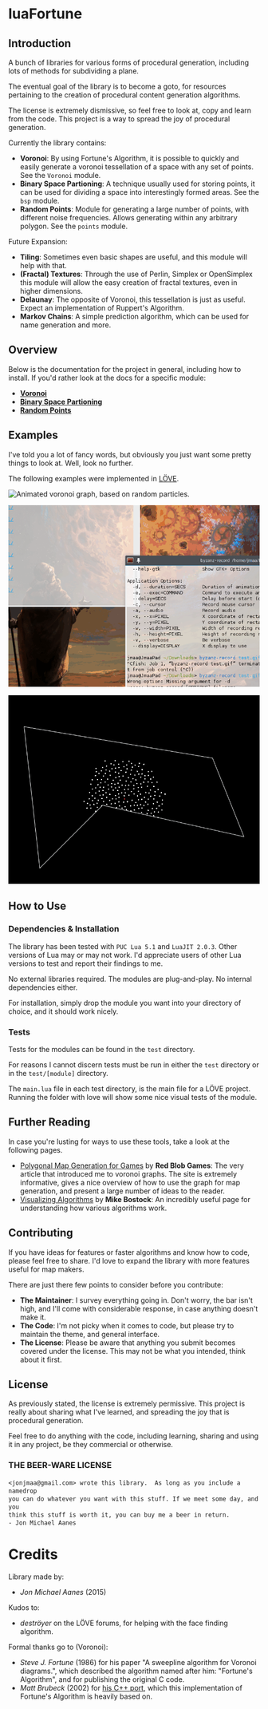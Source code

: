 # luaFortune ###################################################################

## Introduction ################################################################

A bunch of libraries for various forms of procedural generation, including lots
of methods for subdividing a plane.

The eventual goal of the library is to become a goto, for resources pertaining
to the creation of procedural content generation algorithms.

The license is extremely dismissive, so feel free to look at, copy and learn
from the code. This project is a way to spread the joy of procedural generation.

Currently the library contains:

-   **Voronoi**: By using Fortune's Algorithm, it is possible to quickly and
    easily generate a voronoi tessellation of a space with any set of points.
    See the `Voronoi` module.
-   **Binary Space Partioning**: A technique usually used for storing points, it
    can be used for dividing a space into interestingly formed areas.
    See the `bsp` module.
-   **Random Points**: Module for generating a large number of points, with
    different noise frequencies. Allows generating within any arbitrary polygon.
    See the `points` module.

Future Expansion:

-   **Tiling**: Sometimes even basic shapes are useful, and this module will
    help with that.
-   **(Fractal) Textures**: Through the use of Perlin, Simplex or OpenSimplex
    this module will allow the easy creation of fractal textures, even in higher
    dimensions.
-   **Delaunay**: The opposite of Voronoi, this tessellation is just as useful.
    Expect an implementation of Ruppert's Algorithm.
-   **Markov Chains**: A simple prediction algorithm, which can be used for
    name generation and more.

## Overview ####################################################################

Below is the documentation for the project in general, including how to install.
If you'd rather look at the docs for a specific module:

-   [**Voronoi**](docs/voronoi.md)
-   [**Binary Space Partioning**](docs/bsp.md)
-   [**Random Points**](docs/random_points.md)

## Examples ####################################################################

I've told you a lot of fancy words, but obviously you just want some pretty
things to look at. Well, look no further.

The following examples were implemented in [LÖVE](https://love2d.org/).

![Animated voronoi graph, based on random particles.](docs/images/voronoi_ani.gif)

![Map subdivision though binary space partitioning.](docs/images/bsp_ani.gif)

![Blue noise point generation on an arbitrary polygon](docs/images/points_ani.gif)

## How to Use ##################################################################

### Dependencies & Installation ################################################

The library has been tested with `PUC Lua 5.1` and `LuaJIT 2.0.3`. Other
versions of Lua may or may not work. I'd appreciate users of other Lua versions
to test and report their findings to me.

No external libraries required. The modules are plug-and-play. No internal
dependencies either.

For installation, simply drop the module you want into your directory of choice,
and it should work nicely.

### Tests ######################################################################

Tests for the modules can be found in the `test` directory.

For reasons I cannot discern tests must be run in either the `test` directory
or in the `test/[module]` directory.

The `main.lua` file in each test directory, is the main file for a LÖVE project.
Running the folder with love will show some nice visual tests of the module.

## Further Reading #############################################################

In case you're lusting for ways to use these tools, take a look at the following
pages.

-   [Polygonal Map Generation for Games](http://www-cs-students.stanford.edu/~amitp/game-programming/polygon-map-generation/)
    by **Red Blob Games**: The very article that introduced me to voronoi
    graphs. The site is extremely informative, gives a nice overview of how to
    use the graph for map generation, and present a large number of ideas to the
    reader.
-   [Visualizing Algorithms](http://bost.ocks.org/mike/algorithms/) by **Mike
    Bostock**: An incredibly useful page for understanding how various
    algorithms work. 

## Contributing ################################################################

If you have ideas for features or faster algorithms and know how to code, please
feel free to share. I'd love to expand the library with more features useful for
map makers.

There are just there few points to consider before you contribute:

-   **The Maintainer**: I survey everything going in. Don't worry, the bar isn't
    high, and I'll come with considerable response, in case anything doesn't
    make it.
-   **The Code**: I'm not picky when it comes to code, but please try to
    maintain the theme, and general interface.
-   **The License**: Please be aware that anything you submit becomes covered
    under the license. This may not be what you intended, think about it first.

## License #####################################################################

As previously stated, the license is extremely permissive. This project is
really about sharing what I've learned, and spreading the joy that is
procedural generation.

Feel free to do anything with the code, including learning, sharing and using
it in any project, be they commercial or otherwise.

### THE BEER-WARE LICENSE ######################################################

```text
<jonjmaa@gmail.com> wrote this library.  As long as you include a namedrop
you can do whatever you want with this stuff. If we meet some day, and you
think this stuff is worth it, you can buy me a beer in return.
- Jon Michael Aanes
```

# Credits ######################################################################

Library made by:

-   _Jon Michael Aanes_ (2015)

Kudos to:

-   _deströyer_ on the LÖVE forums, for helping with the face finding algorithm.

Formal thanks go to (Voronoi):

-   _Steve J. Fortune_ (1986) for his paper "A sweepline algorithm for Voronoi
    diagrams.", which described the algorithm named after him: "Fortune's
    Algorithm", and for publishing the original C code.
-   _Matt Brubeck_ (2002) for
    [his C++ port](https://www.cs.hmc.edu/~mbrubeck/voronoi.html), which
    this implementation of Fortune's Algorithm is heavily based on.
